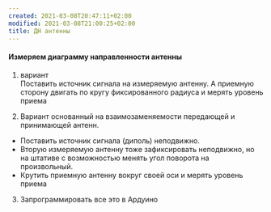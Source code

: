 ```yaml
---
created: 2021-03-08T20:47:11+02:00
modified: 2021-03-08T21:00:25+02:00
title: ДН антенны
---
```


#### Измеряем диаграмму направленности антенны

1. вариант  
Поставить источник сигнала на измеряемую антенну. А приемную сторону двигать по кругу фиксированного радиуса и мерять уровень приема

2. Вариант основанный на взаимозаменяемости передающей и принимающей антенн.  
* Поставить источник сигнала (диполь) неподвижно. 
* Вторую измеряемую антенну тоже зафиксировать неподвижно, но на штативе с возможностью менять угол поворота на произвольный. 
* Крутить приемную антенну вокруг своей оси и мерять уровень приема

3. Запрограммировать все это в Ардуино